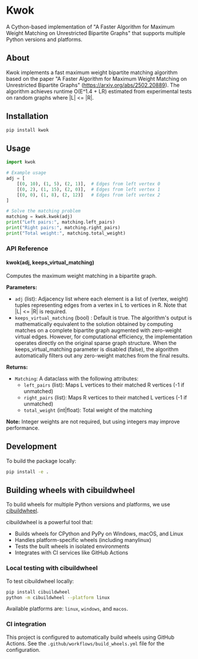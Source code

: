 # Kwok

A Cython-based implementation of "A Faster Algorithm for Maximum Weight Matching on Unrestricted Bipartite Graphs" that supports multiple Python versions and platforms.

## About

Kwok implements a fast maximum weight bipartite matching algorithm based on the paper "A Faster Algorithm for Maximum Weight Matching on Unrestricted Bipartite Graphs" (https://arxiv.org/abs/2502.20889). The algorithm achieves runtime O(E^1.4 + LR) estimated from experimental tests on random graphs where |L| <= |R|.

## Installation

```bash
pip install kwok
```

## Usage

```python
import kwok

# Example usage
adj = [
    [(0, 10), (1, 5), (2, 1)],  # Edges from left vertex 0
    [(0, 2), (1, 15), (2, 0)],  # Edges from left vertex 1
    [(0, 0), (1, 8), (2, 12)]   # Edges from left vertex 2
]

# Solve the matching problem
matching = kwok.kwok(adj)
print("Left pairs:", matching.left_pairs)
print("Right pairs:", matching.right_pairs)
print("Total weight:", matching.total_weight)
```

### API Reference

#### kwok(adj, keeps_virtual_matching)

Computes the maximum weight matching in a bipartite graph.

**Parameters:**
- `adj` (list): Adjacency list where each element is a list of (vertex, weight) tuples representing edges from a vertex in L to vertices in R. Note that |L| <= |R| is required.
- `keeps_virtual_matching` (bool) : Default is true. The algorithm's output is mathematically equivalent to the solution obtained by computing matches on a complete bipartite graph augmented with zero-weight virtual edges. However, for computational efficiency, the implementation operates directly on the original sparse graph structure. When the keeps_virtual_matching parameter is disabled (false), the algorithm automatically filters out any zero-weight matches from the final results.

**Returns:**
- `Matching`: A dataclass with the following attributes:
  - `left_pairs` (list): Maps L vertices to their matched R vertices (-1 if unmatched)
  - `right_pairs` (list): Maps R vertices to their matched L vertices (-1 if unmatched)
  - `total_weight` (int|float): Total weight of the matching

**Note:** Integer weights are not required, but using integers may improve performance.

## Development

To build the package locally:

```bash
pip install -e .
```

## Building wheels with cibuildwheel

To build wheels for multiple Python versions and platforms, we use [cibuildwheel](https://github.com/pypa/cibuildwheel).

cibuildwheel is a powerful tool that:
- Builds wheels for CPython and PyPy on Windows, macOS, and Linux
- Handles platform-specific wheels (including manylinux)
- Tests the built wheels in isolated environments
- Integrates with CI services like GitHub Actions

### Local testing with cibuildwheel

To test cibuildwheel locally:

```bash
pip install cibuildwheel
python -m cibuildwheel --platform linux
```

Available platforms are: `linux`, `windows`, and `macos`.

### CI integration

This project is configured to automatically build wheels using GitHub Actions.
See the `.github/workflows/build_wheels.yml` file for the configuration.
